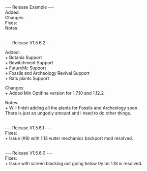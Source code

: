  --- Release Example --- <br>
Added: <br>
Changes: <br>
Fixes: <br>
Notes: <br>
<br>

 --- Release V1.5.6.2 --- <br>

Added: <br>
    + Botania Support <br>
    + Bewitchment Support <br>
    + FutureMc Support <br>
    + Fossils and Archeology Revival Support <br>
    + Rats plants Support <br>

Changes: <br>
    + Added Min Optifine version for 1.7.10 and 1.12.2 <br>

Notes: <br>
    + Will finish adding all the plants for Fossils and Archeology soon. <br>
    There is just an ungodly amount and I need to do other things. <br>
<br>

 --- Release V1.5.6.1 --- <br>
Fixes:  <br>
    + Issue (#9) with 1.13 water mechanics backport mod resolved. <br>
<br>

 --- Release V1.5.6.0 --- <br>
Fixes: <br>
    + Issue with screen blacking out going below 0y on 1.18 is resolved. <br>
